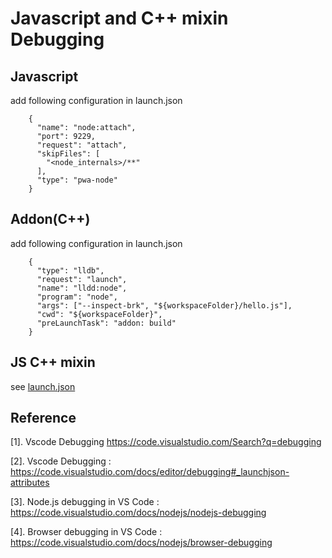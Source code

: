 # Javascript and C++ mixin Debugging

## Javascript
add following configuration in launch.json
```
    {
      "name": "node:attach",
      "port": 9229,
      "request": "attach",
      "skipFiles": [
        "<node_internals>/**"
      ],
      "type": "pwa-node"
    }
```

## Addon(C++)
add following configuration in launch.json
```
    {
      "type": "lldb",
      "request": "launch",
      "name": "lldd:node",
      "program": "node",
      "args": ["--inspect-brk", "${workspaceFolder}/hello.js"],
      "cwd": "${workspaceFolder}",
      "preLaunchTask": "addon: build"
    }
```

## JS C++ mixin
see [launch.json](./launch.json)


## Reference
[1]. Vscode Debugging 
https://code.visualstudio.com/Search?q=debugging

[2]. Vscode Debugging : https://code.visualstudio.com/docs/editor/debugging#_launchjson-attributes

[3]. Node.js debugging in VS Code : https://code.visualstudio.com/docs/nodejs/nodejs-debugging

[4]. Browser debugging in VS Code : https://code.visualstudio.com/docs/nodejs/browser-debugging